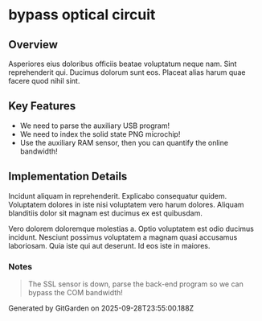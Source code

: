 # bypass optical circuit

## Overview
Asperiores eius doloribus officiis beatae voluptatum neque nam. Sint reprehenderit qui. Ducimus dolorum sunt eos. Placeat alias harum quae facere quod nihil sint.

## Key Features
- We need to parse the auxiliary USB program!
- We need to index the solid state PNG microchip!
- Use the auxiliary RAM sensor, then you can quantify the online bandwidth!

## Implementation Details
Incidunt aliquam in reprehenderit. Explicabo consequatur quidem. Voluptatem dolores in iste nisi voluptatem vero harum dolores. Aliquam blanditiis dolor sit magnam est ducimus ex est quibusdam.
 Vero dolorem doloremque molestias a. Optio voluptatem est odio ducimus incidunt. Nesciunt possimus voluptatem a magnam quasi accusamus laboriosam. Quia iste qui aut deserunt. Id eos iste in maiores.

### Notes
> The SSL sensor is down, parse the back-end program so we can bypass the COM bandwidth!

Generated by GitGarden on 2025-09-28T23:55:00.188Z